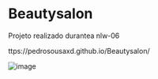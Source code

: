 # Beautysalon
Projeto realizado durantea nlw-06


ttps://pedrosousaxd.github.io/Beautysalon/

![image](https://user-images.githubusercontent.com/105396586/177204477-17ab5363-1c0b-4ef1-97c7-1c7d97a17c24.png)
